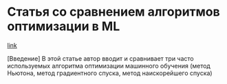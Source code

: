 # Статья со сравнением алгоритмов оптимизации в ML

[link](https://blog.csdn.net/dQCFKyQDXYm3F8rB0/article/details/89507769)

[Введение] В этой статье автор вводит и сравнивает три часто используемых алгоритма оптимизации машинного обучения (метод Ньютона, метод градиентного спуска, метод наискорейшего спуска)
